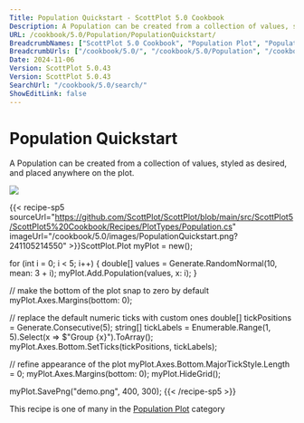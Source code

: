 ```yaml
---
Title: Population Quickstart - ScottPlot 5.0 Cookbook
Description: A Population can be created from a collection of values, styled as desired, and placed anywhere on the plot.
URL: /cookbook/5.0/Population/PopulationQuickstart/
BreadcrumbNames: ["ScottPlot 5.0 Cookbook", "Population Plot", "Population Quickstart"]
BreadcrumbUrls: ["/cookbook/5.0/", "/cookbook/5.0/Population", "/cookbook/5.0/Population/PopulationQuickstart"]
Date: 2024-11-06
Version: ScottPlot 5.0.43
Version: ScottPlot 5.0.43
SearchUrl: "/cookbook/5.0/search/"
ShowEditLink: false
---
```



<div class='d-flex align-items-center mt-5'>
<h1 class='me-2 text-dark my-0 border-0'>Population Quickstart</h1>
</div>

A Population can be created from a collection of values, styled as desired, and placed anywhere on the plot.

[![](/cookbook/5.0/images/PopulationQuickstart.png?241105214550)](/cookbook/5.0/images/PopulationQuickstart.png?241105214550)

{{< recipe-sp5 sourceUrl="https://github.com/ScottPlot/ScottPlot/blob/main/src/ScottPlot5/ScottPlot5%20Cookbook/Recipes/PlotTypes/Population.cs" imageUrl="/cookbook/5.0/images/PopulationQuickstart.png?241105214550" >}}ScottPlot.Plot myPlot = new();

for (int i = 0; i &lt; 5; i++)
{
    double[] values = Generate.RandomNormal(10, mean: 3 + i);
    myPlot.Add.Population(values, x: i);
}

// make the bottom of the plot snap to zero by default
myPlot.Axes.Margins(bottom: 0);

// replace the default numeric ticks with custom ones
double[] tickPositions = Generate.Consecutive(5);
string[] tickLabels = Enumerable.Range(1, 5).Select(x =&gt; $"Group {x}").ToArray();
myPlot.Axes.Bottom.SetTicks(tickPositions, tickLabels);

// refine appearance of the plot
myPlot.Axes.Bottom.MajorTickStyle.Length = 0;
myPlot.Axes.Margins(bottom: 0);
myPlot.HideGrid();

myPlot.SavePng("demo.png", 400, 300);
{{< /recipe-sp5 >}}

<div class='my-5 text-center'>This recipe is one of many in the <a href='/cookbook/5.0/Population'>Population Plot</a> category</div>


